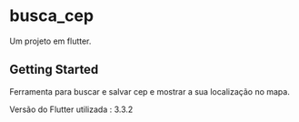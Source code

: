 # busca_cep

Um projeto em flutter.

## Getting Started

Ferramenta para buscar e salvar cep e mostrar a sua localização no mapa.

Versão do Flutter utilizada : 3.3.2



